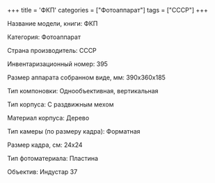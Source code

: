 +++
title = 'ФКП'
categories = ["Фотоаппарат"]
tags = ["СССР"]
+++

Название модели, книги: ФКП

Категория: Фотоаппарат

Страна производитель: СССР

Инвентаризационный номер: 395

Размер аппарата  собранном виде, мм: 390х360х185

Тип компоновки: Однообъективная, вертикальная

Тип корпуса: С раздвижным мехом

Материал корпуса: Дерево

Тип камеры (по размеру кадра): Форматная

Размер кадра, см: 24х24

Тип фотоматериала: Пластина

Объектив: Индустар 37

